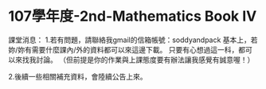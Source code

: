 # 107學年度-2nd-Mathematics Book IV
課堂消息：
1.若有問題，請聯絡我gmail的信箱帳號：soddyandpack 
基本上，若妳/妳有需要什麼課內/外的資料都可以來這邊下載。
只要有心想過這一科，都可以來找我討論。
（但前提是你的作業與上課態度要有辦法讓我感覺有誠意喔！）

2.後續一些相關補充資料，會陸續公告上來。
